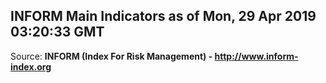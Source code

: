## INFORM Main Indicators as of Mon, 29 Apr 2019 03:20:33 GMT

Source: **INFORM (Index For Risk Management) - http://www.inform-index.org**